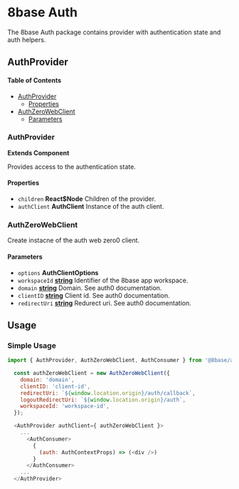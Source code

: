 # 8base Auth

The 8base Auth package contains provider with authentication state and auth helpers.

## AuthProvider

<!-- Generated by documentation.js. Update this documentation by updating the source code. -->

#### Table of Contents

-   [AuthProvider](#authprovider)
    -   [Properties](#properties)
-   [AuthZeroWebClient](#authzerowebclient)
    -   [Parameters](#parameters)

### AuthProvider

**Extends Component**

Provides access to the authentication state.

#### Properties

-   `children` **React$Node** Children of the provider.
-   `authClient` **AuthClient** Instance of the auth client.

### AuthZeroWebClient

Create instacne of the auth web zero0 client.

#### Parameters

-   `options` **AuthClientOptions** 
-   `workspaceId` **[string](https://developer.mozilla.org/docs/Web/JavaScript/Reference/Global_Objects/String)** Identifier of the 8base app workspace.
-   `domain` **[string](https://developer.mozilla.org/docs/Web/JavaScript/Reference/Global_Objects/String)** Domain. See auth0 documentation.
-   `clientID` **[string](https://developer.mozilla.org/docs/Web/JavaScript/Reference/Global_Objects/String)** Client id. See auth0 documentation.
-   `redirectUri` **[string](https://developer.mozilla.org/docs/Web/JavaScript/Reference/Global_Objects/String)** Redurect uri. See auth0 documentation.

## Usage

### Simple Usage

```js
import { AuthProvider, AuthZeroWebClient, AuthConsumer } from '@8base/auth';

  const authZeroWebClient = new AuthZeroWebClient({
    domain: 'domain',
    clientID: 'client-id',
    redirectUri: `${window.location.origin}/auth/callback`,
    logoutRedirectUri: `${window.location.origin}/auth`,
    workspaceId: 'workspace-id',
  });

  <AuthProvider authClient={ authZeroWebClient }>
    ...
      <AuthConsumer>
        {
          (auth: AuthContextProps) => (<div />)
        }
      </AuthConsumer>
    ...  
  </AuthProvider>
```
